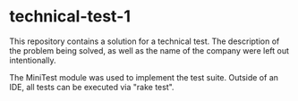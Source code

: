 # technical-test-1

This repository contains a solution for a technical test.
The description of the problem being solved, as well as the name of the company were left out intentionally.

The MiniTest module was used to implement the test suite.
Outside of an IDE, all tests can be executed via "rake test".





